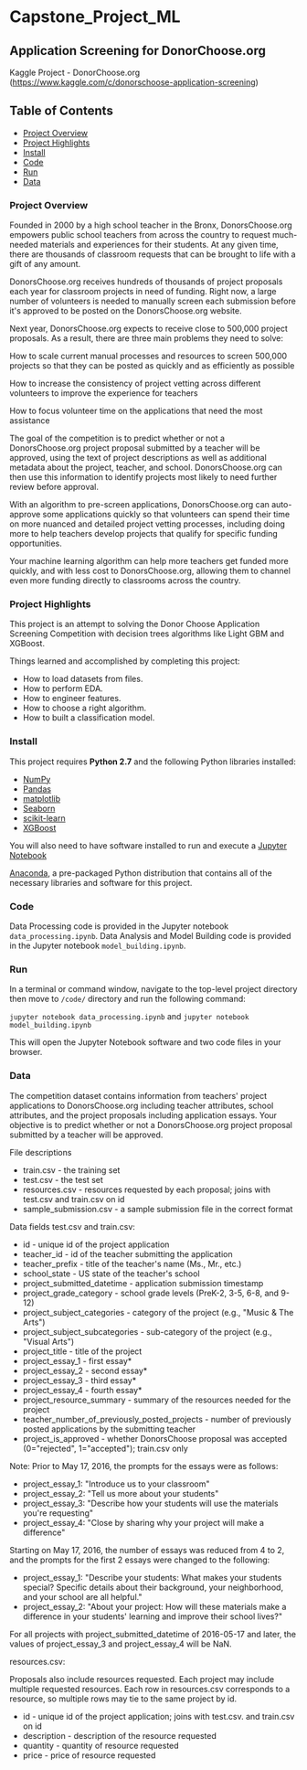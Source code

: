 # Capstone_Project_ML
## Application Screening for DonorChoose.org
Kaggle Project - DonorChoose.org (https://www.kaggle.com/c/donorschoose-application-screening)


## Table of Contents
- [Project Overview](#project-overview)
- [Project Highlights](#project-highlights)
- [Install](#install)
- [Code](#code)
- [Run](#run)
- [Data](#data)


### <a name="project-overview"></a>Project Overview

Founded in 2000 by a high school teacher in the Bronx, DonorsChoose.org empowers public school teachers from across the country to request much-needed materials and experiences for their students. At any given time, there are thousands of classroom requests that can be brought to life with a gift of any amount.

DonorsChoose.org receives hundreds of thousands of project proposals each year for classroom projects in need of funding. Right now, a large number of volunteers is needed to manually screen each submission before it's approved to be posted on the DonorsChoose.org website.

Next year, DonorsChoose.org expects to receive close to 500,000 project proposals. As a result, there are three main problems they need to solve:

How to scale current manual processes and resources to screen 500,000 projects so that they can be posted as quickly and as efficiently as possible

How to increase the consistency of project vetting across different volunteers to improve the experience for teachers

How to focus volunteer time on the applications that need the most assistance

The goal of the competition is to predict whether or not a DonorsChoose.org project proposal submitted by a teacher will be approved, using the text of project descriptions as well as additional metadata about the project, teacher, and school. DonorsChoose.org can then use this information to identify projects most likely to need further review before approval.

With an algorithm to pre-screen applications, DonorsChoose.org can auto-approve some applications quickly so that volunteers can spend their time on more nuanced and detailed project ​vetting processes, including doing more to help teachers develop projects that qualify for specific funding opportunities.

Your machine learning algorithm can help more teachers get funded more quickly, and with less cost to DonorsChoose.org, allowing them to channel even more funding directly to classrooms across the country.


### <a name="project-highlights"></a>Project Highlights

This project is an attempt to solving the Donor Choose Application Screening Competition with decision trees algorithms like Light GBM and XGBoost. 

Things learned and accomplished by completing this project: 

- How to load datasets from files.
- How to perform EDA.
- How to engineer features.
- How to choose a right algorithm.
- How to built a classification model.



### <a name="install"></a>Install

This project requires **Python 2.7** and the following Python libraries installed:

- [NumPy](http://www.numpy.org/)
- [Pandas](http://pandas.pydata.org)
- [matplotlib](http://matplotlib.org/)
- [Seaborn](https://stanford.edu/~mwaskom/software/seaborn/)
- [scikit-learn](http://scikit-learn.org/stable/)
- [XGBoost](https://xgboost.readthedocs.io/en/latest/)

You will also need to have software installed to run and execute a [Jupyter Notebook](http://jupyter.org/)

[Anaconda](https://www.continuum.io/downloads), a pre-packaged Python distribution that contains all of the necessary libraries and software for this project. 


### <a name="code"></a>Code

Data Processing code is provided in the Jupyter notebook `data_processing.ipynb`. Data Analysis and Model Building code is provided in the Jupyter notebook `model_building.ipynb`. 


### <a name="run"></a>Run

In a terminal or command window, navigate to the top-level project directory then move to `/code/` directory and run the following command:

```jupyter notebook data_processing.ipynb```
and
```jupyter notebook model_building.ipynb```

This will open the Jupyter Notebook software and two code files in your browser.


### <a name="data"></a>Data


The competition dataset contains information from teachers' project applications to DonorsChoose.org including teacher attributes, school attributes, and the project proposals including application essays. Your objective is to predict whether or not a DonorsChoose.org project proposal submitted by a teacher will be approved.

File descriptions
- train.csv - the training set
- test.csv - the test set
- resources.csv - resources requested by each proposal; joins with test.csv and train.csv on id
- sample_submission.csv - a sample submission file in the correct format

Data fields
test.csv and train.csv:

- id - unique id of the project application
- teacher_id - id of the teacher submitting the application
- teacher_prefix - title of the teacher's name (Ms., Mr., etc.)
- school_state - US state of the teacher's school
- project_submitted_datetime - application submission timestamp
- project_grade_category - school grade levels (PreK-2, 3-5, 6-8, and 9-12)
- project_subject_categories - category of the project (e.g., "Music & The Arts")
- project_subject_subcategories - sub-category of the project (e.g., "Visual Arts")
- project_title - title of the project
- project_essay_1 - first essay*
- project_essay_2 - second essay*
- project_essay_3 - third essay*
- project_essay_4 - fourth essay*
- project_resource_summary - summary of the resources needed for the project
- teacher_number_of_previously_posted_projects - number of previously posted applications by the submitting teacher
- project_is_approved - whether DonorsChoose proposal was accepted (0="rejected", 1="accepted"); train.csv only

Note: Prior to May 17, 2016, the prompts for the essays were as follows:

- project_essay_1: "Introduce us to your classroom"
- project_essay_2: "Tell us more about your students"
- project_essay_3: "Describe how your students will use the materials you're requesting"
- project_essay_4: "Close by sharing why your project will make a difference"

Starting on May 17, 2016, the number of essays was reduced from 4 to 2, and the prompts for the first 2 essays were changed to the following:

- project_essay_1: "Describe your students: What makes your students special? Specific details about their background, your neighborhood, and your school are all helpful."
- project_essay_2: "About your project: How will these materials make a difference in your students' learning and improve their school lives?"

For all projects with project_submitted_datetime of 2016-05-17 and later, the values of project_essay_3 and project_essay_4 will be NaN.

resources.csv:

Proposals also include resources requested. Each project may include multiple requested resources. Each row in resources.csv corresponds to a resource, so multiple rows may tie to the same project by id.

- id - unique id of the project application; joins with test.csv. and train.csv on id
- description - description of the resource requested
- quantity - quantity of resource requested
- price - price of resource requested
